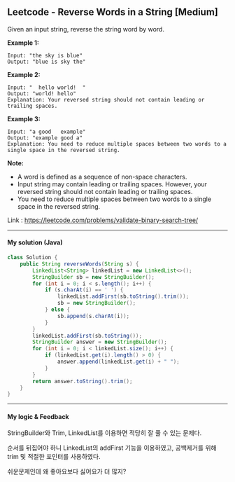 ## Leetcode - Reverse Words in a String [Medium]

Given an input string, reverse the string word by word.

 

**Example 1:**

```
Input: "the sky is blue"
Output: "blue is sky the"
```

**Example 2:**

```
Input: "  hello world!  "
Output: "world! hello"
Explanation: Your reversed string should not contain leading or trailing spaces.
```

**Example 3:**

```
Input: "a good   example"
Output: "example good a"
Explanation: You need to reduce multiple spaces between two words to a single space in the reversed string.
```

 

**Note:**

- A word is defined as a sequence of non-space characters.
- Input string may contain leading or trailing spaces. However, your reversed string should not contain leading or trailing spaces.
- You need to reduce multiple spaces between two words to a single space in the reversed string.

Link : https://leetcode.com/problems/validate-binary-search-tree/

---



#### My solution (Java)

```java
class Solution {
    public String reverseWords(String s) {
        LinkedList<String> linkedList = new LinkedList<>();
        StringBuilder sb = new StringBuilder();
        for (int i = 0; i < s.length(); i++) {
            if (s.charAt(i) == ' ') {
                linkedList.addFirst(sb.toString().trim());
                sb = new StringBuilder();
            } else {
                sb.append(s.charAt(i));
            }
        }
        linkedList.addFirst(sb.toString());
        StringBuilder answer = new StringBuilder();
        for (int i = 0; i < linkedList.size(); i++) {
            if (linkedList.get(i).length() > 0) {
                answer.append(linkedList.get(i) + " ");
            }
        }
        return answer.toString().trim();
    }
}
```

---



#### My logic & Feedback

StringBuilder와 Trim, LinkedList를 이용하면 적당히 잘 풀 수 있는 문제다.

순서를 뒤집어야 하니 LinkedList의 addFirst 기능을 이용하였고, 공백제거를 위해 trim 및 적절한 포인터를 사용하였다.

쉬운문제인데 왜 좋아요보다 싫어요가 더 많지?